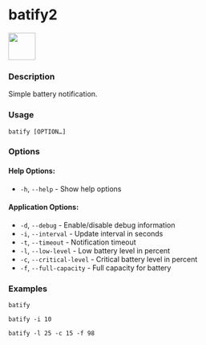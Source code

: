 # batify2

<a href="https://aur.archlinux.org/packages/batify2/"><img src="https://raw.githubusercontent.com/themix-project/oomox/master/packaging/download_aur.png" height="54"></a>


### Description
Simple battery notification. 

### Usage

```
batify [OPTION…]
```

### Options

#### Help Options:
* `-h`, `--help` - Show help options

#### Application Options:
* `-d`, `--debug` - Enable/disable debug information
* `-i`, `--interval` - Update interval in seconds
* `-t`, `--timeout` - Notification timeout
* `-l`, `--low-level` - Low battery level in percent
* `-c`, `--critical-level` - Critical battery level in percent
* `-f`, `--full-capacity` - Full capacity for battery

### Examples

`batify`

`batify -i 10`

`batify -l 25 -c 15 -f 98`
